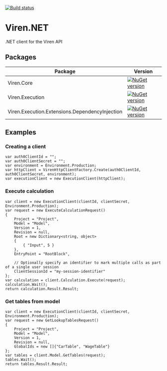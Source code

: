 [![Build status](https://tealpartners.visualstudio.com/Viren.Net%20Client/_apis/build/status/Viren.Net-CI)](https://tealpartners.visualstudio.com/Viren.Net%20Client/_build/latest?definitionId=76)
# Viren.NET
.NET client for the Viren API 

## Packages
| Package                                        | Version  |
| ---------------------------------------------- | ---------|
| Viren.Core                                     | [![NuGet version](https://badge.fury.io/nu/Viren.Core.svg)](https://badge.fury.io/nu/Viren.Core)|
| Viren.Execution                                | [![NuGet version](https://badge.fury.io/nu/Viren.Execution.svg)](https://badge.fury.io/nu/Viren.Execution) |
| Viren.Execution.Extensions.DependencyInjection | [![NuGet version](https://badge.fury.io/nu/Viren.Execution.Extensions.DependencyInjection.svg)](https://badge.fury.io/nu/Viren.Execution.Extensions.DependencyInjection) |







## Examples
### Creating a client
```
var auth0ClientId = "";
var auth0ClientSecret = "";
var environment = Environment.Production;
var httpClient = VirenHttpClientFactory.Create(auth0ClientId, auth0ClientSecret, environment);
var executionClient = new ExecutionClient(httpClient);
```

### Execute calculation
```
var client = new ExecutionClient(clientId, clientSecret, Environment.Production);
var request = new ExecuteCalculationRequest()
{
    Project = "Project",
    Model = "Model",
    Version = 1,
    Revision = null,
    Root = new Dictionary<string, object>
    {
        { "Input", 5 }
    },
    EntryPoint = "RootBlock",

    // Optionally specify an identifier to mark multiple calls as part of a single user session
    ClientSessionId = "my-session-identifier"
};
var calculation = client.Calculation.Execute(request);
calculation.Wait();
return calculation.Result.Result;
```

### Get tables from model
```
var client = new ExecutionClient(clientId, clientSecret, Environment.Production);
var request = new GetLookupTablesRequest()
{
    Project = "Project",
    Model = "Model",
    Version = 1,
    Revision = null,
    GlobalIds = new []{"CarTable", "WageTable"}
};
var tables = client.Model.GetTables(request);
tables.Wait();
return tables.Result.Result;
```
            
